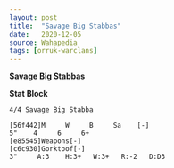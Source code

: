 ```yaml
---
layout: post
title:  "Savage Big Stabbas"
date:   2020-12-05
source: Wahapedia
tags: [orruk-warclans]
---
```


**Savage Big Stabbas**

**Stat Block**
```
4/4 Savage Big Stabba
```

```
[56f442]M     W     B     Sa    [-]
5"    4     6     6+    
[e85545]Weapons[-]
[c6c930]Gorktoof[-]
3"     A:3    H:3+   W:3+   R:-2   D:D3  
```


